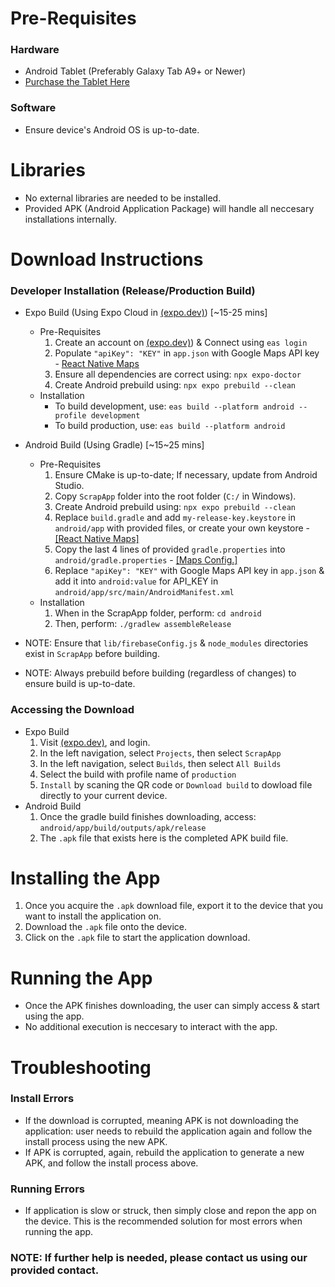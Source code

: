 # Pre-Requisites
### Hardware
  - Android Tablet (Preferably Galaxy Tab A9+ or Newer) <br>
  - [Purchase the Tablet Here](https://www.amazon.com/SAMSUNG-Android-Speakers-Upgraded-Graphite/dp/B0CLF3VPMV?tag=googhydr-20&source=dsa&hvcampaign=electronics&gbraid=0AAAAA-b0EosaL1JePXRt0olLzoyRqaGP6&gclid=Cj0KCQjw2ZfABhDBARIsAHFTxGzHadUVNLCBMxvn6oQlxMN39TdUmvcu2mOzkYthpyO7RDxR7TaJ8QcaAm2YEALw_wcB&th=1)
### Software
  - Ensure device's Android OS is up-to-date.

# Libraries
- No external libraries are needed to be installed.
- Provided APK (Android Application Package) will handle all neccesary installations internally.

# Download Instructions
### Developer Installation (Release/Production Build)
<!-- Assuming you have all the necessary modules and ADK installed. -->
- Expo Build (Using Expo Cloud in [(expo.dev)](https://expo.dev)) [~15-25 mins]
  - Pre-Requisites
    1. Create an account on [(expo.dev)](https://expo.dev)) & Connect using `eas login`
    2. Populate `"apiKey": "KEY"` in `app.json` with Google Maps API key - [React Native Maps](https://docs.expo.dev/versions/latest/sdk/map-view/#create-an-api-key)
    3. Ensure all dependencies are correct using: `npx expo-doctor`
    4. Create Android prebuild using: `npx expo prebuild --clean`
  - Installation
    - To build development, use: `eas build --platform android --profile development`
    - To build production, use: `eas build --platform android`

- Android Build (Using Gradle) [~15~25 mins]
  - Pre-Requisites
    1. Ensure CMake is up-to-date; If necessary, update from Android Studio.
    2. Copy `ScrapApp` folder into the root folder (`C:/` in Windows).
    3. Create Android prebuild using: `npx expo prebuild --clean`
    4. Replace `build.gradle` and add `my-release-key.keystore` in `android/app` with provided files, or create your own keystore - [[React Native Maps]](https://docs.expo.dev/versions/latest/sdk/map-view/#create-an-api-key)
    5. Copy the last 4 lines of provided `gradle.properties` into `android/gradle.properties` - [[Maps Config.]](https://docs.expo.dev/guides/local-app-production/)
    6. Replace `"apiKey": "KEY"` with Google Maps API key in `app.json` & add it into `android:value` for API_KEY in `android/app/src/main/AndroidManifest.xml` 
  - Installation
      1. When in the ScrapApp folder, perform: `cd android`
      2. Then, perform: `./gradlew assembleRelease`

- NOTE: Ensure that `lib/firebaseConfig.js` & `node_modules` directories exist in `ScrapApp` before building.
- NOTE: Always prebuild before building (regardless of changes) to ensure build is up-to-date.
### Accessing the Download
- Expo Build
  1. Visit [(expo.dev)](https://expo.dev), and login.
  2. In the left navigation, select `Projects`, then select `ScrapApp`
  3. In the left navigation, select `Builds`, then select `All Builds`
  4. Select the build with profile name of `production`
  5. `Install` by scaning the QR code or `Download build` to dowload file directly to your current device.
- Android Build
  1. Once the gradle build finishes downloading, access: `android/app/build/outputs/apk/release`
  2. The `.apk` file that exists here is the completed APK build file.

# Installing the App
1. Once you acquire the `.apk` download file, export it to the device that you want to install the application on.
2. Download the `.apk` file onto the device.
3. Click on the `.apk` file to start the application download.

# Running the App
- Once the APK finishes downloading, the user can simply access & start using the app.
- No additional execution is neccesary to interact with the app.

# Troubleshooting
### Install Errors
- If the download is corrupted, meaning APK is not downloading the application: user needs to rebuild the application again and follow the install process using the new APK.
- If APK is corrupted, again, rebuild the application to generate a new APK, and follow the install process above.
### Running Errors
- If application is slow or struck, then simply close and repon the app on the device. This is the recommended solution for most errors when running the app.

### NOTE: If further help is needed, please contact us using our provided contact.